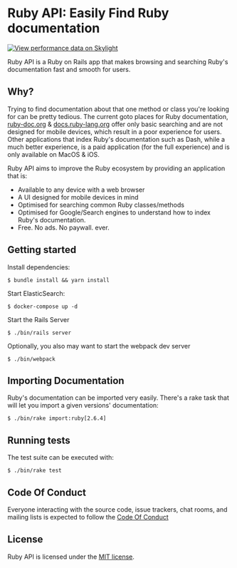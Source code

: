 # Ruby API: Easily Find Ruby documentation 

[![View performance data on Skylight](https://badges.skylight.io/status/k1noEyWLdXuJ.svg)](https://oss.skylight.io/app/applications/k1noEyWLdXuJ) 

Ruby API is a Ruby on Rails app that makes browsing and searching Ruby's documentation fast and smooth for users.

## Why?

Trying to find documentation about that one method or class you're looking for can be pretty tedious. The current goto places for Ruby documentation, [ruby-doc.org](https://ruby-doc.org) & [docs.ruby-lang.org](http://docs.ruby-lang.org) offer only basic searching and are not designed for mobile devices, which result in a poor experience for users. Other applications that index Ruby's documentation such as Dash, while a much better experience, is a paid application (for the full experience) and is only available on MacOS & iOS.

Ruby API aims to improve the Ruby ecosystem by providing an application that is:

  * Available to any device with a web browser
  * A UI designed for mobile devices in mind
  * Optimised for searching common Ruby classes/methods
  * Optimised for Google/Search engines to understand how to index Ruby's documentation.
  * Free. No ads. No paywall. ever.

## Getting started

Install dependencies:

    $ bundle install && yarn install

Start ElasticSearch:

    $ docker-compose up -d

Start the Rails Server

    $ ./bin/rails server

Optionally, you also may want to start the webpack dev server

    $ ./bin/webpack

## Importing Documentation

Ruby's documentation can be imported very easily. There's a rake task that will let you import a given versions' documentation:

    $ ./bin/rake import:ruby[2.6.4]

## Running tests

The test suite can be executed with:

    $ ./bin/rake test

## Code Of Conduct

Everyone interacting with the source code, issue trackers, chat rooms, and mailing lists is expected to follow the [Code Of Conduct](https://github.com/rubyapi/rubyapi/blob/master/CODE_OF_CONDUCT.md)

## License

Ruby API is licensed under the [MIT license](https://github.com/rubyapi/rubyapi/blob/master/LICENSE.md).
